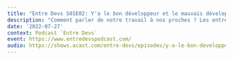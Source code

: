 ```yaml
---
title: "Entre Devs S01E02: Y'a le bon développeur et le mauvais développeur"
description: "Comment parler de notre travail à nos proches ? Les entreprises ont-elle le devoir et la légitimité de changer la société ? Les formations préparent-elles correctement les jeunes développeuses et développeurs ? La maintenance du code, on en parle ? Et la philosophie dans tout ça ?"
date: '2022-07-27'
context: Podcast `Entre Devs`
event: https://www.entredevspodcast.com/
audio: https://shows.acast.com/entre-devs/episodes/y-a-le-bon-developpeur-et-le-mauvais-developpeur
---
```

